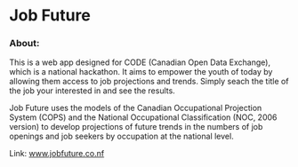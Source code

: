 # Job Future

### About: 
This is a web app designed for CODE (Canadian Open Data Exchange), which is a national hackathon. It aims to empower the youth of today by allowing them access to job projections and trends. Simply seach the title of the job your interested in and see the results.

Job Future uses the models of the Canadian Occupational Projection System (COPS) and the National Occupational Classification (NOC, 2006 version) to develop projections of future trends in the numbers of job openings and job seekers by occupation at the national level. 

Link: www.jobfuture.co.nf
